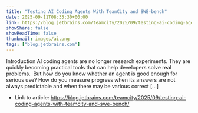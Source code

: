 ```yaml
---
title: "Testing AI Coding Agents With TeamCity and SWE-bench"
date: 2025-09-11T08:35:30+00:00
link: https://blog.jetbrains.com/teamcity/2025/09/testing-ai-coding-agents-with-teamcity-and-swe-bench/
showShare: false
showReadTime: false
thumbnail: images/ai.png
tags: ["blog.jetbrains.com"]
---
```

Introduction AI coding agents are no longer research experiments. They are quickly becoming practical tools that can help developers solve real problems.  But how do you know whether an agent is good enough for serious use? How do you measure progress when its answers are not always predictable and when there may be various correct […]

- Link to article: https://blog.jetbrains.com/teamcity/2025/09/testing-ai-coding-agents-with-teamcity-and-swe-bench/